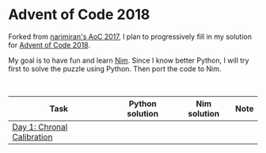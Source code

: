 # Advent of Code 2018

Forked from [narimiran's AoC 2017](https://github.com/narimiran/AdventOfCode2017), I plan to progressively fill in my solution for [Advent of Code 2018](https://adventofcode.com/2018).

My goal is to have fun and learn [Nim](https://nim-lang.org/). Since I know better Python, I will try first to solve the puzzle using Python. Then port the code to Nim.

&nbsp;

Task | Python solution | Nim solution | Note
--- | --- | --- | ---
[Day 1: Chronal Calibration](http://adventofcode.com/2018/day/1) |  |  | 

